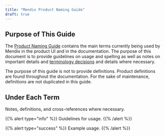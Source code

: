 ```yaml
---
title: "Mendix Product Naming Guide"
draft: true
---
```


## Purpose of This Guide

The [Product Naming Guide](glossary) contains the main terms currently being used by Mendix in the product UI and in the documentation. The purpose of this document is to provide guidelines on usage and spelling as well as notes on important details and [terminology decisions](glossary#outdated) and details where necessary.

The purpose of this guide is not to provide definitions. Product definitions are found throughout the documentation. For the sake of maintenance, definitions are not duplicated in this guide.

## Under Each Term

Notes, definitions, and cross-references where necessary.

{{% alert type="info" %}}
Guidelines for usage.
{{% /alert %}}

{{% alert type="success" %}}
Example usage.
{{% /alert %}}
